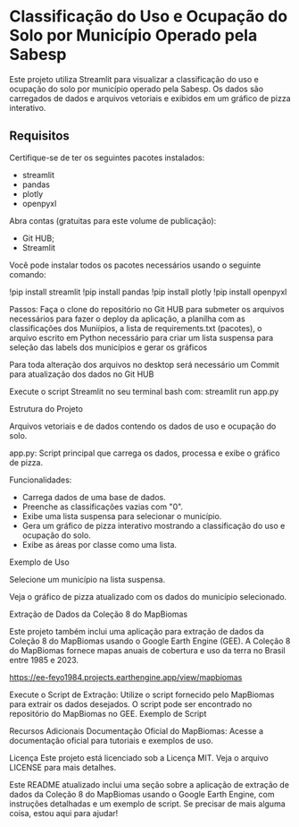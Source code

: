 # Classificação do Uso e Ocupação do Solo por Município Operado pela Sabesp

Este projeto utiliza Streamlit para visualizar a classificação do uso e ocupação do solo por município operado pela Sabesp. Os dados são carregados de dados e arquivos vetoriais e exibidos em um gráfico de pizza interativo.

## Requisitos

Certifique-se de ter os seguintes pacotes instalados:

- streamlit
- pandas
- plotly
- openpyxl

Abra contas (gratuitas para este volume de publicação):
- Git HUB;
- Streamlit

Você pode instalar todos os pacotes necessários usando o seguinte comando:

!pip install streamlit
!pip install pandas
!pip install plotly
!pip install openpyxl

Passos:
Faça o clone do repositório no Git HUB para submeter os arquivos necessários para fazer o deploy da aplicação, a planilha com as classificações dos Muniípios, a lista de requirements.txt (pacotes), o arquivo escrito em Python necessário para criar um lista suspensa para seleção das labels dos municípios e gerar os gráficos 

Para toda alteração dos arquivos no desktop será necessário um Commit para atualização dos dados no Git HUB

Execute o script Streamlit no seu terminal bash com: streamlit run app.py


Estrutura do Projeto

Arquivos vetoriais e de dados contendo os dados de uso e ocupação do solo.

app.py: Script principal que carrega os dados, processa e exibe o gráfico de pizza.

Funcionalidades:

- Carrega dados de uma base de dados.
- Preenche as classificações vazias com "0".
- Exibe uma lista suspensa para selecionar o município.
- Gera um gráfico de pizza interativo mostrando a classificação do uso e ocupação do solo.
- Exibe as áreas por classe como uma lista.

Exemplo de Uso

Selecione um município na lista suspensa.

Veja o gráfico de pizza atualizado com os dados do município selecionado.


Extração de Dados da Coleção 8 do MapBiomas

Este projeto também inclui uma aplicação para extração de dados da Coleção 8 do MapBiomas usando o Google Earth Engine (GEE). A Coleção 8 do MapBiomas fornece mapas anuais de cobertura e uso da terra no Brasil entre 1985 e 2023.

https://ee-feyo1984.projects.earthengine.app/view/mapbiomas

Execute o Script de Extração: Utilize o script fornecido pelo MapBiomas para extrair os dados desejados. O script pode ser encontrado no repositório do MapBiomas no GEE.
Exemplo de Script

Recursos Adicionais
Documentação Oficial do MapBiomas: Acesse a documentação oficial para tutoriais e exemplos de uso.

Licença
Este projeto está licenciado sob a Licença MIT. Veja o arquivo LICENSE para mais detalhes.


Este README atualizado inclui uma seção sobre a aplicação de extração de dados da Coleção 8 do MapBiomas usando o Google Earth Engine, com instruções detalhadas e um exemplo de script. Se precisar de mais alguma coisa, estou aqui para ajudar!
